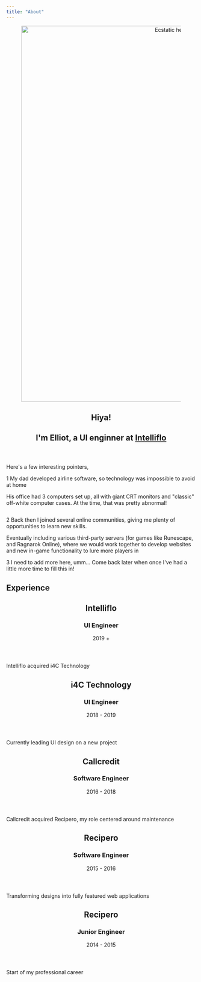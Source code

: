 ```yaml
---
title: "About"
---
```


<section class="w-full max-w-5xl p-5 sm:p-6 mx-auto">

<header class="flex flex-col items-center mb-16">
    <figure class="w-2/3 md:w-1/3 rounded-full overflow-hidden dark:hidden bg-gray-100">
        <img src="/assets/weirdo.jpg" alt="Ecstatic heavily photoshopped picture of Elliot" width="1000" height="1000">
    </figure>
    <hgroup class="flex flex-col items-center text-center">
        <h1 class="text-2xl sm:text-4xl my-5 text-gray-900 dark:text-gray-100 font-bold">
            Hiya!
        </h1>
        <h2 class="text-lg sm:text-2xl text-gray-600 dark:text-gray-400">
            I'm Elliot, a UI enginner at
            <a class="text-blue-500 hover:text-blue-600 hover:underline" href="https://www.intelliflo.com" title="Intelliflo">
                Intelliflo
            </a>
        </h2>
    </hgroup>
</header>

<article class="text-article max-w-lg mx-auto">

Here's a few interesting pointers,

<span class="float-left text-2xl w-12 h-12 bg-blue-100 text-blue-800 rounded-full items-center justify-center flex mt-1 mr-4">1</span>
My dad developed airline software, so technology was impossible to avoid at home

His office had 3 computers set up, all with giant CRT monitors and "classic" off-white computer cases. At the time, that was pretty abnormal!

<img class="rounded-lg my-10 shadow" src="/assets/habbo.jpg" alt="">

<span class="float-left text-2xl w-12 h-12 bg-blue-100 text-blue-800 rounded-full items-center justify-center flex mt-1 mr-4">2</span>
Back then I joined several <span class="font-semibold">online communities,</span> giving me plenty of opportunities to learn new skills.

Eventually including various third-party servers (for games like Runescape, and Ragnarok Online), where we would work together to <span class="font-semibold">develop websites and new in-game functionality</span> to lure more players in

<span class="float-left text-2xl w-12 h-12 bg-blue-100 text-blue-800 rounded-full items-center justify-center flex mt-1 mr-4">3</span>
I need to add more here, umm... Come back later when once I've had a little more time to fill this in!

</article>

</section>

<section class="bg-gray-900 text-gray-400 mt-12 dark:border-t border-gray-900">
<div class="w-full max-w-5xl py-16 px-5 sm:px-6 mx-auto">
<div class="max-w-lg mx-auto">

<h1 class="text-2xl sm:text-4xl text-gray-100 font-bold">
    Experience
</h1>

<div class="divide-y divide-gray-700 dark:divide-transparent">

<article class="text-article py-8">

<header class="flex justify-between mb-4">
    <hgroup>
        <h2 class="text-xl sm:text-2xl text-gray-100 font-bold">
            Intelliflo
        </h2>
        <h3 class="text-sm sm:text-base uppercase text-gray-500 font-medium">
            UI Engineer
        </h3>
    </hgroup>
    <aside>
        <span class="text-gray-500 font-medium">2019 +</span>
    </aside>
</header>

Intelliflo acquired i4C Technology

</article>

<article class="text-article py-8">

<header class="flex justify-between mb-4">
    <hgroup>
        <h2 class="text-xl sm:text-2xl text-gray-100 font-bold">
            i4C Technology
        </h2>
        <h3 class="text-sm sm:text-base uppercase text-gray-500 font-medium">
            UI Engineer
        </h3>
    </hgroup>
    <aside>
        <span class="text-gray-500 font-medium">2018 - 2019</span>
    </aside>
</header>

Currently leading UI design on a new project

</article>

<article class="text-article py-8">

<header class="flex justify-between mb-4">
    <hgroup>
        <h2 class="text-xl sm:text-2xl text-gray-100 font-bold">
            Callcredit
        </h2>
        <h3 class="text-sm sm:text-base uppercase text-gray-500 font-medium">
            Software Engineer
        </h3>
    </hgroup>
    <aside class="flex-shrink-0">
        <span class="text-gray-500 font-medium">2016 - 2018</span>
    </aside>
</header>

Callcredit acquired Recipero, my role centered around maintenance

</article>

<article class="text-article py-8">

<header class="flex justify-between mb-4">
    <hgroup>
        <h2 class="text-xl sm:text-2xl text-gray-100 font-bold">
            Recipero
        </h2>
        <h3 class="text-sm sm:text-base uppercase text-gray-500 font-medium">
            Software Engineer
        </h3>
    </hgroup>
    <aside>
        <span class="text-gray-500 font-medium">2015 - 2016</span>
    </aside>
</header>

Transforming designs into fully featured web applications

</article>

<article class="text-article py-8">

<header class="flex justify-between mb-4">
    <hgroup>
        <h2 class="text-xl sm:text-2xl text-gray-100 font-bold">
            Recipero
        </h2>
        <h3 class="text-sm sm:text-base uppercase text-gray-500 font-medium">
            Junior Engineer
        </h3>
    </hgroup>
    <aside>
        <span class="text-gray-500 font-medium">2014 - 2015</span>
    </aside>
</header>

Start of my professional career

</article>

</div>
</div>
</div>
</section>
